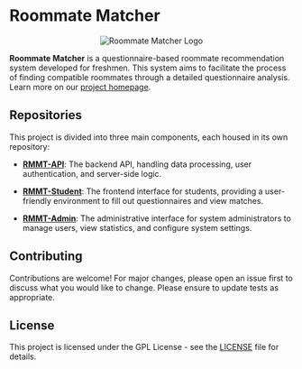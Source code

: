 # Roommate Matcher

<p align="center">
  <img src="https://zhixin-college.github.io/RMMT-Doc/logo.svg" alt="Roommate Matcher Logo">
</p>

**Roommate Matcher** is a questionnaire-based roommate recommendation system developed for freshmen. This system aims to facilitate the process of finding compatible roommates through a detailed questionnaire analysis. Learn more on our [project homepage](https://xavier-xuan.github.io/RMMT-Doc/).

## Repositories

This project is divided into three main components, each housed in its own repository:

- **[RMMT-API](https://github.com/Xavier-xuan/RMMT-API)**: The backend API, handling data processing, user authentication, and server-side logic.

- **[RMMT-Student](https://github.com/Xavier-xuan/RMMT-Student)**: The frontend interface for students, providing a user-friendly environment to fill out questionnaires and view matches.

- **[RMMT-Admin](https://github.com/Xavier-xuan/RMMT-Admin)**: The administrative interface for system administrators to manage users, view statistics, and configure system settings.

## Contributing

Contributions are welcome! For major changes, please open an issue first to discuss what you would like to change. Please ensure to update tests as appropriate.

## License

This project is licensed under the GPL License - see the [LICENSE](LICENSE.md) file for details.
